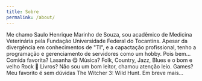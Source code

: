 ```yaml
---
title: Sobre
permalink: /about/
---
```


Me chamo Saulo Henrique Marinho de Souza, sou acadêmico de Medicina Veterinária pela Fundação Universidade Federal do Tocantins. Apesar da divergência em conhecimentos de "TI", e a capactação profissional, tenho a programação e gerenciamento de servidores como um hobby.
Pois bem... Comida favorita? Lasanha :yum: Música? Folk, Country, Jazz, Blues e o bom e velho Rock :metal: Livros? Não sou um bom leitor, chamou atenção leio. Games? Meu favorito é sem dúvidas The Witcher 3: Wild Hunt. 
Em breve mais...

